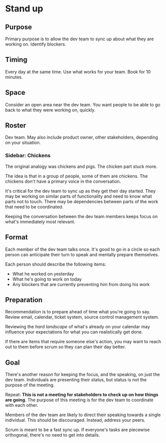 # Stand up

## Purpose
Primary purpose is to allow the dev team to sync up about what they are working on. Identify blockers.

## Timing
Every day at the same time. Use what works for your team. Book for 10 minutes.

## Space
Consider an open area near the dev team. You want people to be able to go back to what they were working on, quickly.

## Roster
Dev team. May also include product owner, other stakeholders, depending on your situation.

### Sidebar: Chickens

The original analogy was chickens and pigs. The chicken part stuck more.

The idea is that in a group of people, some of them are chickens. The chickens don't have a primary voice in the conversation.

It's critical for the dev team to sync up as they get their day started. They may be working on similar parts of functionality and need to know what parts not to touch. There may be dependencies between parts of the work that need to be coordinated.

Keeping the conversation between the dev team members keeps focus on what's immediately most relevant.

## Format

Each member of the dev team talks once. It's good to go in a circle so each person can anticipate their turn to speak and mentally prepare themselves.

Each person should describe the following items:

 - What he worked on yesterday
 - What he's going to work on today
 - Any blockers that are currently preventing him from doing his work

## Preparation

Recommendation is to prepare ahead of time what you're going to say. Review email, calendar, ticket system, source control management system.

Reviewing the *hard landscape* of what's already on your calendar may influence your expectations for what you can realistically get done.

If there are items that require someone else's action, you may want to reach out to them before scrum so they can plan their day better.

## Goal

There's another reason for keeping the focus, and the speaking, on just the dev team. Individuals are presenting their status, but status is not the purpose of the meeting.

Repeat: **This is not a meeting for stakeholders to check up on how things are going**. The purpose of this meeting is for the dev team to coordinate with each other.

Members of the dev team are likely to direct their speaking towards a single individual. This should be discouraged. Instead, address your peers.

Scrum is meant to be a fast sync up. If everyone's tasks are piecewise orthogonal, there's no need to get into details.
